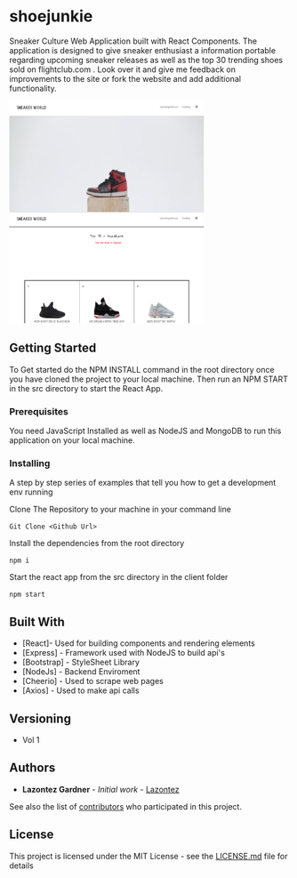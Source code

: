 # shoejunkie
Sneaker Culture Web Application built with React Components. The application is designed to give sneaker enthusiast a information portable regarding 
upcoming sneaker releases as well as the top 30 trending shoes sold on flightclub.com . Look over it and give me feedback on improvements to the site or fork the website and add additional functionality.

<span>
<img src="appScreenShot2.PNG" style="float: left" alt="Home Page" width="350" height="200"/>
<img src="appScreenShot1.PNG" style="" alt="Trending Shoes Page" width="350" height="200"/>
</span>

<!-- ![Vital= Designed for locals](hermes-client/public/images/hermesScreenshot.PNG ){width=200px height=250px} -->

## Getting Started

To Get started do the NPM INSTALL command in the root directory once you have cloned the project to your local machine.
Then run an NPM START in the src directory to start the React App.

### Prerequisites

You need JavaScript Installed as well as NodeJS and MongoDB to run this application on your local machine.

### Installing

A step by step series of examples that tell you how to get a development env running

Clone The Repository to your machine in your command line

```
Git Clone <Github Url>
```

Install the dependencies from the root directory

```
npm i 

```
Start the react app from the src directory in the client folder
```
npm start

```

## Built With

* [React]- Used for building components and rendering elements
* [Express] - Framework used with NodeJS to build api's
* [Bootstrap] - StyleSheet Library
* [NodeJs] - Backend Enviroment
* [Cheerio] - Used to scrape web pages
* [Axios] - Used to make api calls


## Versioning

* Vol 1 

## Authors

* **Lazontez Gardner** - *Initial work* - [Lazontez](https://github.com/Lazontez)

See also the list of [contributors](https://github.com/Lazontez/Hermes/contributors) who participated in this project.

## License

This project is licensed under the MIT License - see the [LICENSE.md](LICENSE.md) file for details


